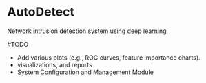 # AutoDetect
Network intrusion detection system using deep learning


#TODO
- Add various plots (e.g., ROC curves, feature importance charts).
- visualizations, and reports
- System Configuration and Management Module
